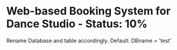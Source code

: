 # Web-based Booking System for Dance Studio - Status: 10%
Rename Database and table accordingly.
Default:
DBname = 'test'

